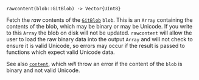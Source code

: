 ```
rawcontent(blob::GitBlob) -> Vector{UInt8}
```

Fetch the *raw* contents of the [`GitBlob`](@ref) `blob`. This is an `Array` containing the contents of the blob, which may be binary or may be Unicode. If you write to this `Array` the blob on disk will not be updated. `rawcontent` will allow the user to load the raw binary data into the output `Array` and will not check to ensure it is valid Unicode, so errors may occur if the result is passed to functions which expect valid Unicode data.

See also [`content`](@ref), which *will* throw an error if the content of the `blob` is binary and not valid Unicode.
